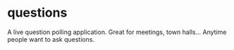 # questions
A live question polling application. Great for meetings, town halls... Anytime people want to ask questions.
